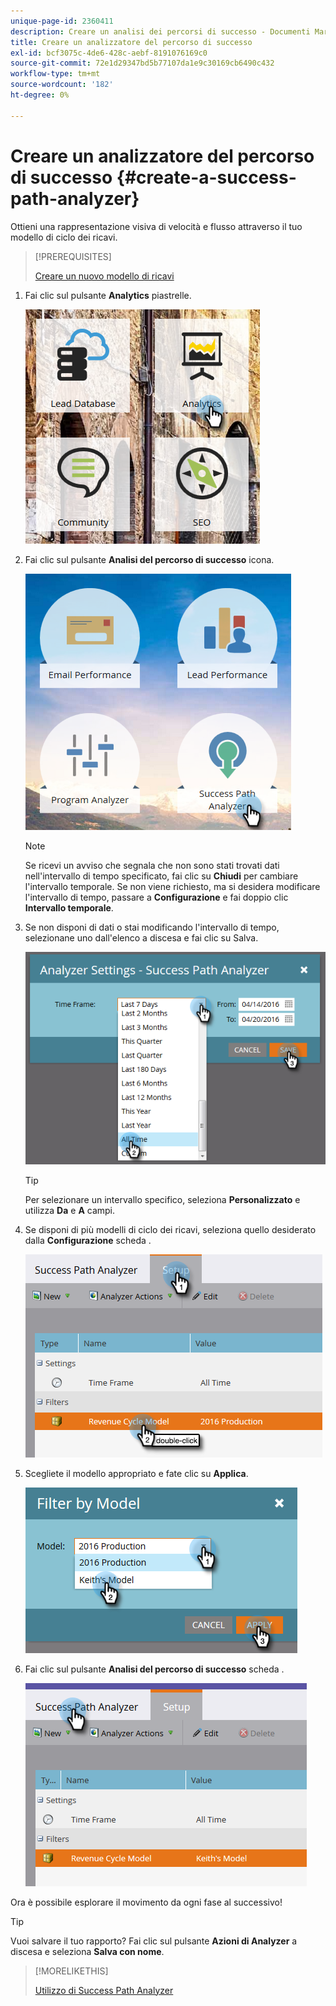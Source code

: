 ```yaml
---
unique-page-id: 2360411
description: Creare un analisi dei percorsi di successo - Documenti Marketo - Documentazione del prodotto
title: Creare un analizzatore del percorso di successo
exl-id: bcf3075c-4de6-428c-aebf-8191076169c0
source-git-commit: 72e1d29347bd5b77107da1e9c30169cb6490c432
workflow-type: tm+mt
source-wordcount: '182'
ht-degree: 0%

---
```


# Creare un analizzatore del percorso di successo {#create-a-success-path-analyzer}

Ottieni una rappresentazione visiva di velocità e flusso attraverso il tuo modello di ciclo dei ricavi.

>[!PREREQUISITES]
>
>[Creare un nuovo modello di ricavi](/help/marketo/product-docs/reporting/revenue-cycle-analytics/revenue-cycle-models/create-a-new-revenue-model.md)

1. Fai clic sul pulsante **Analytics** piastrelle.

   ![](assets/one.png)

1. Fai clic sul pulsante **Analisi del percorso di successo** icona.

   ![](assets/two.png)

   >[!NOTE]
   >
   >Se ricevi un avviso che segnala che non sono stati trovati dati nell&#39;intervallo di tempo specificato, fai clic su **Chiudi** per cambiare l&#39;intervallo temporale. Se non viene richiesto, ma si desidera modificare l&#39;intervallo di tempo, passare a **Configurazione** e fai doppio clic **Intervallo temporale**.

1. Se non disponi di dati o stai modificando l&#39;intervallo di tempo, selezionane uno dall&#39;elenco a discesa e fai clic su Salva.

   ![](assets/timeframe.png)

   >[!TIP]
   >
   >Per selezionare un intervallo specifico, seleziona **Personalizzato** e utilizza **Da** e **A** campi.

1. Se disponi di più modelli di ciclo dei ricavi, seleziona quello desiderato dalla **Configurazione** scheda .

   ![](assets/four.png)

1. Scegliete il modello appropriato e fate clic su **Applica**.

   ![](assets/five.png)

1. Fai clic sul pulsante **Analisi del percorso di successo** scheda .

   ![](assets/success-tab.png)

Ora è possibile esplorare il movimento da ogni fase al successivo!

>[!TIP]
>
>Vuoi salvare il tuo rapporto? Fai clic sul pulsante **Azioni di Analyzer** a discesa e seleziona **Salva con nome**.

>[!MORELIKETHIS]
>
>[Utilizzo di Success Path Analyzer](/help/marketo/product-docs/reporting/revenue-cycle-analytics/revenue-cycle-models/using-the-success-path-analyzer.md)
